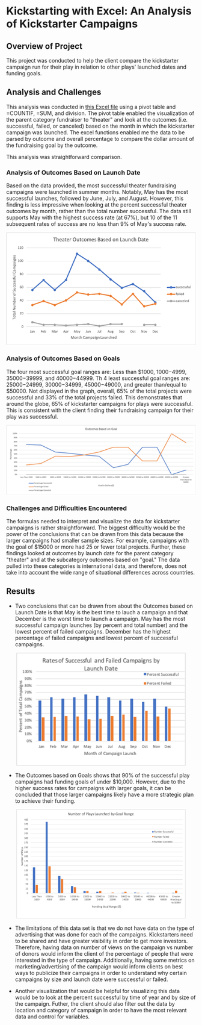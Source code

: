 # Kickstarting with Excel: An Analysis of Kickstarter Campaigns

## Overview of Project
This project was conducted to help the client compare the kickstarter campaign run for their play in relation to other plays' launched dates and funding goals.

## Analysis and Challenges
This analysis was conducted in <a href="https://github.com/sstadnik1/kickstarter-analysis/blob/master/Kickstarter_Challenge.xlsx.zip">this Excel file</a> using a pivot table and =COUNTIF, =SUM, and division. The pivot table enabled the visualization of the parent category fundraiser to "theater" and look at the outcomes (i.e. successful, failed, or canceled) based on the month in which the kickstarter campaign was launched. The excel functions enabled me the data to be parsed by outcome and overall percentage to compare the dollar amount of the fundraising goal by the outcome. 

This analysis was straightforward comparison.

### Analysis of Outcomes Based on Launch Date

Based on the data provided, the most successful theater fundraising campaigns were launched in summer months. Notably, May has the most successful launches, followed by June, July, and August. However, this finding is less impressive when looking at the percent successful theater outcomes by month, rather than the total number successful. The data still supports May with the highest success rate (at 67%), but 10 of the 11 subsequent rates of success are no less than 9% of May's success rate. 

<p align="center">
  <img src = "Resources/Theater_Outcomes_vs_Launch.png" width=550>
</p>

### Analysis of Outcomes Based on Goals

The four most successful goal ranges are: Less than $1000, $1000-$4999, $35000-$39999, and $40000-$44999. Th 4 least successful goal ranges are: $25000-$24999, $30000-$34999, $45000-$49000, and greater than/equal to $50000. Not displayed in the graph, overall, 65% of the total projects were successful and 33% of the total projects failed. This demonstrates that around the globe, 65% of kickstarter campaigns for plays were successful. This is consistent with the client finding their fundraising campaign for their play was successful. 

<p align="center">
  <img src = "Resources/Outcomes_vs_Goals.png" width=550>
</p>

### Challenges and Difficulties Encountered

The formulas needed to interpret and visualize the data for kickstarter campaigns is rather straightforward. The biggest difficultly would be the power of the conclusions that can be drawn from this data because the larger campaigns had smaller sample sizes. For example, campaigns with the goal of $15000 or more had 25 or fewer total projects. Further, these findings looked at outcomes by launch date for the parent category "theater" and at the subcategory outcomes based on "goal." The data pulled into these categories is international data, and therefore, does not take into account the wide range of situational differences across countries.

## Results

- Two conclusions that can be drawn from about the Outcomes based on Launch Date is that May is the best time to lauch a campaign and that December is the worst time to launch a campaign. May has the most successful campaign launches (by percent and total number) and the lowest percent of failed campaigns. December has the highest percentage of failed campaigns and lowest percent of successful campaigns.

<p align="center">
  <img src = "Resources/SuccessFailed_Percent_Launch_Date_Theater.png" width=450>
</p>

- The Outcomes based on Goals shows that 90% of the successful play campaigns had funding goals of under $10,000. However, due to the higher success rates for campaigns with larger goals, it can be concluded that those larger campaigns likely have a more strategic plan to achieve their funding.

<p align="center">
  <img src = "Resources/Funding_Plays_Goal_Range.png" width=450>
</p>

- The limitations of this data set is that we do not have data on the type of advertising that was done for each of the campaigns. Kickstarters need to be shared and have greater visibility in order to get more investors. Therefore, having data on number of views on the campaign vs number of donors would inform the client of the percentage of people that were interested in the type of campaign. Additionally, having some metrics on marketing/advertising of the campaign would inform clients on best ways to publicize their campaigns in order to understand why certain campaigns by size and launch date were successful or failed.  

-  Another visualization that would be helpful for visualizing this data would be to look at the percent successful by time of year and by size of the campaign. Futher, the client should also filter out the data by location and category of campaign in order to have the most relevant data and control for variables.
